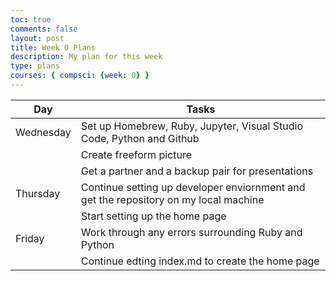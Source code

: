 ```yaml
---
toc: true
comments: false
layout: post
title: Week 0 Plans
description: My plan for this week
type: plans
courses: { compsci: {week: 0} }
---
```


| Day | Tasks |
| -------- | -------- |
| Wednesday | Set up Homebrew, Ruby, Jupyter, Visual Studio Code, Python and Github  |
| | Create freeform picture
| | Get a partner and a backup pair for presentations
| Thursday | Continue setting up developer enviornment and get the repository on my local machine |
| | Start setting up the home page
| Friday | Work through any errors surrounding Ruby and Python |
| | Continue edting index.md to create the home page